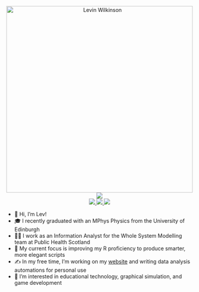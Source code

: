 <p align="center">
<a href="https://github.com/lwilko">
    <img src="https://lwilko.github.io/images/name-logo-blue.svg" width="500" alt="Levin Wilkinson" />
</a>
<br>

<a href="https://lwilko.github.io/">
    <img src="https://img.shields.io/badge/Website-lwilko.github.io-blue?style=for-the-badge">
</a> 

<br>

<a href="https://www.linkedin.com/in/l-wilko/">
    <img src="https://img.shields.io/badge/linkedin-%230077B5.svg?style=for-the-badge&logo=linkedin&logoColor=white">
</a>
<a href="https://www.twitter.com/wilkotweets">
    <img src="https://img.shields.io/badge/Twitter-%231DA1F2.svg?style=for-the-badge&logo=Twitter&logoColor=white">
</a>
<a href="https://lwilko.github.io/files/Levin%20Wilkinson%20CV.pdf">
    <img src="https://img.shields.io/badge/CV-%23585454.svg?style=for-the-badge&logo=adobe&logoColor=white">
</a>

</p>

- 👋 Hi, I’m Lev!
- 🎓 I recently graduated with an MPhys Physics from the University of Edinburgh
- 👨‍💻 I work as an Information Analyst for the Whole System Modelling team at Public Health Scotland
- 🌱 My current focus is improving my R proficiency to produce smarter, more elegant scripts
- ✍️ In my free time, I’m working on my [website](https://lwilko.github.io/) and writing data analysis automations for personal use
- 👀 I’m interested in educational technology, graphical simulation, and game development
